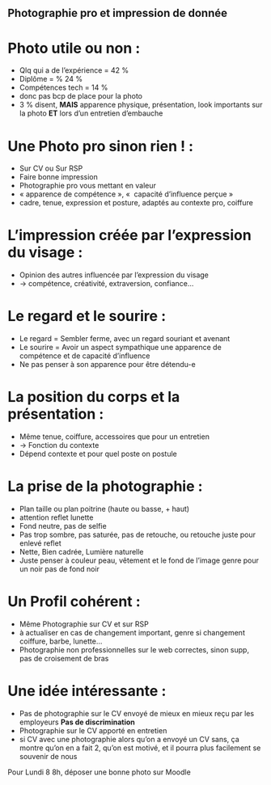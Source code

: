 ## Photographie pro et impression de donnée

# **Photo utile ou non :**

- Qlq qui a de l’expérience = 42 %
- Diplôme = % 24 %
- Compétences tech = 14 %
- donc pas bcp de place pour la photo
- 3 % disent, **MAIS** apparence physique, présentation, look importants sur la photo **ET** lors d’un entretien d’embauche
# **Une Photo pro sinon rien ! :**

- Sur CV ou Sur RSP
- Faire bonne impression
- Photographie pro vous mettant en valeur
- « apparence de compétence », «  capacité d’influence perçue »
- cadre, tenue, expression et posture, adaptés au contexte pro, coiffure

# **L’impression créée par l’expression du visage :**

- Opinion des autres influencée par l’expression du visage
- → compétence, créativité, extraversion, confiance…

# **Le regard et le sourire :**

- Le regard = Sembler ferme, avec un regard souriant et avenant
- Le sourire = Avoir un aspect sympathique une apparence de compétence et de capacité d’influence
- Ne pas penser à son apparence pour être détendu-e

# **La position du corps et la présentation :**

- Même tenue, coiffure, accessoires que pour un entretien
- → Fonction du contexte
- Dépend contexte et pour quel poste on postule

# **La prise de la photographie :**

- Plan taille ou plan poitrine (haute ou basse, + haut)
- attention reflet lunette
- Fond neutre, pas de selfie
- Pas trop sombre, pas saturée, pas de retouche, ou retouche juste pour enlevé reflet
- Nette, Bien cadrée, Lumière naturelle
- Juste penser à couleur peau, vêtement et le fond de l’image genre pour un noir pas de fond noir

# **Un Profil cohérent :**

- Même Photographie sur CV et sur RSP
- à actualiser en cas de changement important, genre si changement coiffure, barbe, lunette…
- Photographie non professionnelles sur le web correctes, sinon supp, pas de croisement de bras

# **Une idée intéressante :**

- Pas de photographie sur le CV envoyé de mieux en mieux reçu par les employeurs **Pas de discrimination**
- Photographie sur le CV apporté en entretien
- si CV avec une photographie alors qu’on a envoyé un CV sans, ça montre qu’on en a fait 2, qu’on est motivé, et il pourra plus facilement se souvenir de nous

Pour Lundi 8 8h, déposer une bonne photo sur Moodle